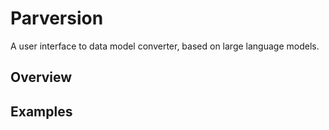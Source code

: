 # Parversion

A user interface to data model converter, based on large language models.

## Overview

## Examples

